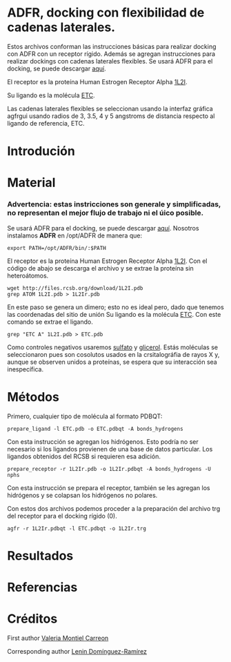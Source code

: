 # ADFR, docking con flexibilidad de cadenas laterales.
Estos archivos conforman las instrucciones básicas para realizar docking con ADFR con un receptor rígido. Además se agregan instrucciones para realizar dockings con cadenas laterales flexibles. 
Se usará ADFR para el docking, se puede descargar [aquí](https://ccsb.scripps.edu/adfr/).

El receptor es la proteína Human Estrogen Receptor Alpha [1L2I](https://www.rcsb.org/structure/1L2I). 

Su ligando es la molécula [ETC](https://www.rcsb.org/ligand/ETC). 

Las cadenas laterales flexibles se seleccionan usando la interfaz gráfica agfrgui usando radios de 3, 3.5, 4 y 5 angstroms de distancia respecto al ligando de referencia, ETC. 

# Introdución

# Material
### Advertencia: estas instricciones son generale y simplificadas, no representan el mejor flujo de trabajo ni el úico posible. 

Se usará ADFR para el docking, se puede descargar [aquí](https://ccsb.scripps.edu/adfr/). Nosotros instalamos **ADFR** en /opt/ADFR de manera que:
```
export PATH=/opt/ADFR/bin/:$PATH
```
El receptor es la proteína Human Estrogen Receptor Alpha [1L2I](https://www.rcsb.org/structure/1L2I). Con el código de abajo se descarga el archivo y se extrae la proteína sin heteroátomos.
```
wget http://files.rcsb.org/download/1L2I.pdb
grep ATOM 1L2I.pdb > 1L2Ir.pdb
```
En este paso se genera un dimero; esto no es ideal pero, dado que tenemos las coordenadas del sitio de unión 
Su ligando es la molécula [ETC](https://www.rcsb.org/ligand/ETC). Con este comando se extrae el ligando. 
```
grep "ETC A" 1L2I.pdb > ETC.pdb
```

Como controles negativos usaremos [sulfato](https://drive.google.com/file/d/15TDwcHqx1EcOieZzvgfsxFjJmA4Gz1AG/view?usp=sharing) y [glicerol](https://drive.google.com/file/d/15SyLmHBO6KzTgzOEEv294eXVcIyajEHP/view?usp=sharing). Estás moléculas se seleccionaron pues son cosolutos usados en la crsitalográfia de rayos X y, aunque se observen unidos a proteínas, se espera que su interacción sea inespecífica.

# Métodos
Primero, cualquier tipo de molécula al formato PDBQT: 
```
prepare_ligand -l ETC.pdb -o ETC.pdbqt -A bonds_hydrogens
```
Con esta instrucción se agregan los hidrógenos. Esto podría no ser necesario si los ligandos provienen de una base de datos particular. Los ligandos obtenidos del RCSB si requieren esa adición.
```
prepare_receptor -r 1L2Ir.pdb -o 1L2Ir.pdbqt -A bonds_hydrogens -U nphs
```
Con esta instrucción se prepara el receptor, también se les agregan los hidrógenos y se colapsan los hidrógenos no polares. 

Con estos dos archivos podemos proceder a la preparación del archivo trg del receptor para el docking rígido (0). 
```
agfr -r 1L2Ir.pdbqt -l ETC.pdbqt -o 1L2Ir.trg
```
 
# Resultados

# Referencias

# Créditos

First author [Valeria Montiel Carreon](https://github.com/valemontcar)

Corresponding author [Lenin Domínguez-Ramírez](https://github.com/leninkelvin)
